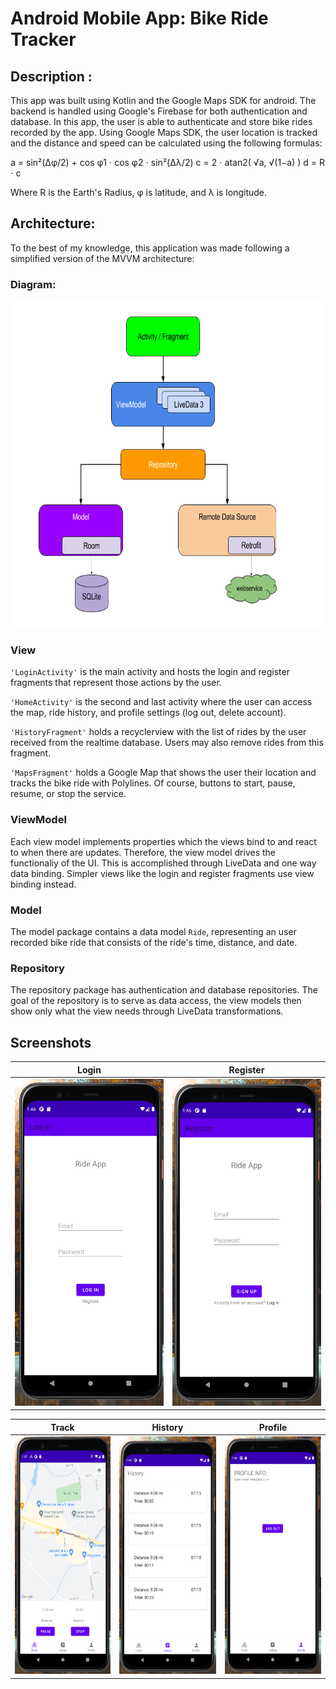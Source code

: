 # Android Mobile App: Bike Ride Tracker 

## Description :

This app was built using Kotlin and the Google Maps SDK for android. 
The backend is handled using Google's Firebase for both authentication and database.
In this app, the user is able to authenticate and store bike rides recorded by the app. 
Using Google Maps SDK, the user location is tracked and the distance and speed can be calculated
using the following formulas: 

a = sin²(Δφ/2) + cos φ1 ⋅ cos φ2 ⋅ sin²(Δλ/2)
c = 2 ⋅ atan2( √a, √(1−a) )
d = R ⋅ c 

Where R is the Earth's Radius, φ is latitude, and λ is longitude.

## Architecture: 

To the best of my knowledge, this application was made following a simplified version of the MVVM architecture:

### Diagram:
<img src="images/final-architecture.png" width="670" height="523">

### **View** 
`'LoginActivity'` is the main activity and hosts the login and register fragments that represent those actions by the user. 

`'HomeActivity'` is the second and last activity where the user can access the map, ride history, and profile settings (log out, delete account).

`'HistoryFragment'` holds a recyclerview with the list of rides by the user received from the realtime database. Users may also remove rides from this fragment. 

`'MapsFragment'` holds a Google Map that shows the user their location and tracks the bike ride with Polylines. Of course, buttons to start, pause, resume, or stop the service. 

### **ViewModel**

Each view model implements properties which the views bind to and react to when there are updates. Therefore, the view model drives the functionaliy of the UI. This is accomplished through LiveData and one way data binding. Simpler views like the login and register fragments use view binding instead.  

### **Model**
The model package contains a data model `Ride`, representing an user recorded bike ride that consists of the ride's time, distance, and date.

### Repository 
The repository package has authentication and database repositories. The goal of the repository is to serve as data access, the view models then show only what the view needs through LiveData transformations. 


## Screenshots

Login           |  Register
:-------------------------:|:-------------------------:
<img src="images/login-screen.PNG" width="240" height="523">  |  <img src="images/register-screen.PNG" width="240" height="523">


Track           |  History | Profile
:-------------------------:|:-------------------------:|:-------------------------:
<img src="images/track-screen.PNG" width="180" height="380"> | <img src="images/history-screen.PNG" width="180" height="380"> |<img src="images/profile-screen.PNG" width="180" height="380">




